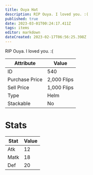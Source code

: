 ```yaml
---
title: Ouya Hat
description: RIP Ouya. I loved you. :(
published: true
date: 2023-03-01T00:24:17.411Z
tags: items
editor: markdown
dateCreated: 2023-02-17T06:56:25.398Z
---
```


RIP Ouya. I loved you. :(

|Attribute|Value|
|-|-|
|ID|540|
|Purchase Price|2,000 Flips|
|Sell Price|1,000 Flips|
|Type|Helm|
|Stackable|No|

# Stats
|Stat|Value|
|-|-|
|Atk|12|
|Matk|18|
|Def|20|
